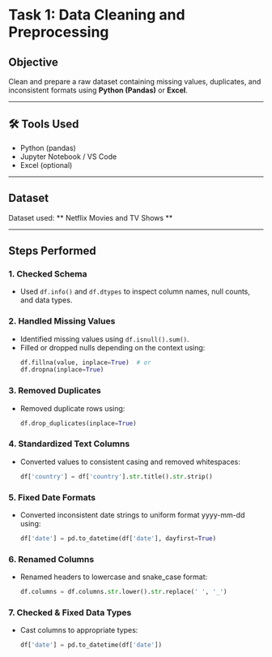 # Task 1: Data Cleaning and Preprocessing

## Objective
Clean and prepare a raw dataset containing missing values, duplicates, and inconsistent formats using **Python (Pandas)** or **Excel**.

---

## 🛠 Tools Used
- Python (pandas)
- Jupyter Notebook / VS Code
- Excel (optional)

---

## Dataset
Dataset used: ** Netflix Movies and TV Shows **

---

## Steps Performed

### 1. **Checked Schema**
- Used `df.info()` and `df.dtypes` to inspect column names, null counts, and data types.

### 2. **Handled Missing Values**
- Identified missing values using `df.isnull().sum()`.
- Filled or dropped nulls depending on the context using:
  ```python
  df.fillna(value, inplace=True)  # or
  df.dropna(inplace=True)

### 3. **Removed Duplicates**
- Removed duplicate rows using:
  ```python
  df.drop_duplicates(inplace=True)

### 4. **Standardized Text Columns**
- Converted values to consistent casing and removed whitespaces:
  ```python
  df['country'] = df['country'].str.title().str.strip()

### 5. **Fixed Date Formats**
- Converted inconsistent date strings to uniform format yyyy-mm-dd using:
  ```python
  df['date'] = pd.to_datetime(df['date'], dayfirst=True)

### 6. **Renamed Columns**
- Renamed headers to lowercase and snake_case format:
  ```python
  df.columns = df.columns.str.lower().str.replace(' ', '_')

### 7. **Checked & Fixed Data Types**
- Cast columns to appropriate types:
  ```python
  df['date'] = pd.to_datetime(df['date'])
